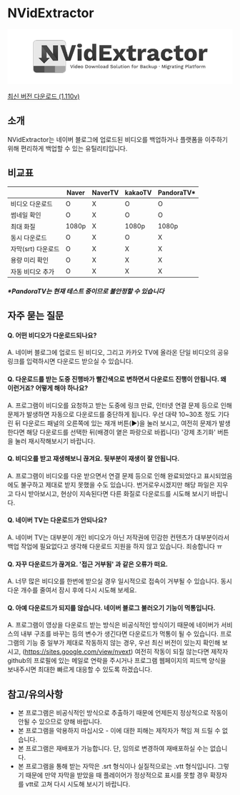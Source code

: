 # NVidExtractor
![banner](info_banner.png)

[최신 버전 다운로드 (1.110v)](https://github.com/pdjdev/NVidExtractor/releases/download/1.110v/NVidExtractor_1110.zip)

## 소개
NVidExtractor는 네이버 블로그에 업로드된 비디오를 백업하거나 플랫폼을 이주하기 위해 편리하게 백업할 수 있는 유틸리티입니다.

## 비교표
||Naver|NaverTV|kakaoTV|PandoraTV*|
|-|-|-|-|-|
|비디오 다운로드|O|X|O|O|
|썸네일 확인|O|X|O|O|
|최대 화질|1080p|X|1080p|1080p|
|동시 다운로드|O|X|O|X|
|자막(srt) 다운로드|O|X|X|X|
|용량 미리 확인|O|X|X|X|
|자동 비디오 추가|O|X|X|X|

##### *PandoraTV는 현재 테스트 중이므로 불안정할 수 있습니다

## 자주 묻는 질문

#### Q. 어떤 비디오가 다운로드되나요?
A. 네이버 블로그에 업로드 된 비디오, 그리고 카카오 TV에 올라온 단일 비디오의 공유 링크를 입력하시면 다운로드 받으실 수 있습니다.

#### Q. 다운로드를 받는 도중 진행바가 빨간색으로 변하면서 다운로드 진행이 안됩니다. 왜 이런거죠? 어떻게 해야 하나요?
A. 프로그램이 비디오를 요청하고 받는 도중에 링크 만료, 인터넷 연결 문제 등으로 인해 문제가 발생하면 자동으로 다운로드를 중단하게 됩니다. 우선 대략 10~30초 정도 기다린 뒤 다운로드 패널의 오른쪽에 있는 재개 버튼(▶)을 눌러 보시고, 여전히 문제가 발생한다면 해당 다운로드를 선택한 뒤(배경이 옅은 파랑으로 바뀝니다) '강제 초기화' 버튼을 눌러 재시작해보시기 바랍니다.

#### Q. 비디오를 받고 재생해보니 끊겨요. 뒷부분이 재생이 잘 안됩니다.
A. 프로그램이 비디오를 다운 받으면서 연결 문제 등으로 인해 완료되었다고 표시되었음에도 불구하고 제대로 받지 못했을 수도 있습니다. 번거로우시겠지만 해당 파일은 지우고 다시 받아보시고, 현상이 지속된다면 다른 화질로 다운로드를 시도해 보시기 바랍니다.

#### Q. 네이버 TV는 다운로드가 안되나요?
A. 네이버 TV는 대부분이 개인 비디오가 아닌 저작권에 민감한 컨텐츠가 대부분이라서 백업 작업에 필요없다고 생각해 다운로드 지원을 하지 않고 있습니다. 죄송합니다 ㅠ

#### Q. 자꾸 다운로드가 끊겨요. '접근 거부됨' 과 같은 오류가 떠요.
A. 너무 많은 비디오를 한번에 받으실 경우 일시적으로 접속이 거부될 수 있습니다. 동시 다운 개수를 줄여서 잠시 후에 다시 시도해 보세요.

#### Q. 아예 다운로드가 되지를 않습니다. 네이버 블로그 불러오기 기능이 먹통입니다.
A. 프로그램이 영상을 다운로드 받는 방식은 비공식적인 방식이기 때문에 네이버가 서비스의 내부 구조를 바꾸는 등의 변수가 생긴다면 다운로드가 먹통이 될 수 있습니다. 프로그램의 기능 중 일부가 제대로 작동하지 않는 경우, 우선 최신 버전이 있는지 확인해 보시고, (https://sites.google.com/view/nvext) 여전히 작동이 되질 않는다면 제작자 github의 프로필에 있는 메일로 연락을 주시거나 프로그램 웹페이지의 피드백 양식을 보내주시면 최대한 빠르게 대응할 수 있도록 하겠습니다.

## 참고/유의사항
- 본 프로그램은 비공식적인 방식으로 추출하기 때문에 언제든지 정상적으로 작동이 안될 수 있으므로 양해 바랍니다.
- 본 프로그램을 악용하지 마십시오 - 이에 대한 피해는 제작자가 책임 져 드릴 수 없습니다.
- 본 프로그램은 재배포가 가능합니다. 단, 임의로 변경하여 재배포하실 수는 없습니다.
- 본 프로그램을 통해 받는 자막은 .srt 형식이나 실질적으로는 .vtt 형식입니다. 그렇기 때문에 만약 자막을 받았을 때 플레이어가 정상적으로 표시를 못할 경우 확장자를 vtt로 고쳐 다시 시도해 보시기 바랍니다.
